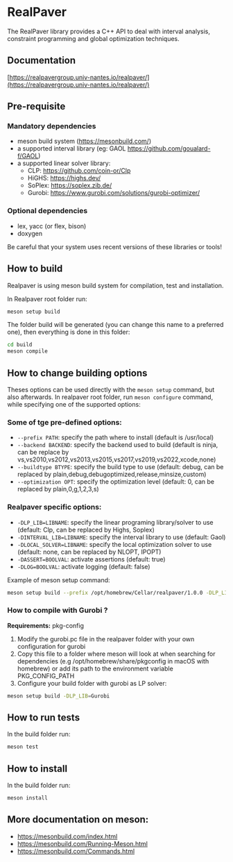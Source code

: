 # RealPaver

The RealPaver library provides a C++ API to deal with interval analysis, constraint programming and global optimization techniques.

## Documentation

[https://realpavergroup.univ-nantes.io/realpaver/](https://realpavergroup.univ-nantes.io/realpaver/)

## Pre-requisite

### Mandatory dependencies

- meson build system (https://mesonbuild.com/)
- a supported interval library (eg: GAOL https://github.com/goualard-f/GAOL)
- a supported linear solver library:
  - CLP: https://github.com/coin-or/Clp
  - HiGHS: https://highs.dev/
  - SoPlex: https://soplex.zib.de/
  - Gurobi: https://www.gurobi.com/solutions/gurobi-optimizer/

### Optional dependencies

- lex, yacc (or flex, bison)
- doxygen

Be careful that your system uses recent versions of these libraries or tools!

## How to build

Realpaver is using meson build system for compilation, test and installation.

In Realpaver root folder run:

```bash
meson setup build
```

The folder build will be generated (you can change this name to a preferred one), then everything is done in this folder:

```bash
cd build
meson compile
```

## How to change building options

Theses options can be used directly with the `meson setup` command, but also afterwards.
In realpaver root folder, run `meson configure` command, while specifying one of the supported options:

### Some of tge pre-defined options:

- `--prefix PATH`: specify the path where to install (default is /usr/local)
- `--backend BACKEND`: specify the backend used to build (default is ninja, can be replace by vs,vs2010,vs2012,vs2013,vs2015,vs2017,vs2019,vs2022,xcode,none)
- `--buildtype BTYPE`: specify the build type to use (default: debug, can be replaced by plain,debug,debugoptimized,release,minsize,custom)
- `--optimization OPT`: specify the optimization level (default: 0, can be replaced by plain,0,g,1,2,3,s)

### Realpaver specific options:

- `-DLP_LIB=LIBNAME`: specify the linear programing library/solver to use (default: Clp, can be replaced by Highs, Soplex)
- `-DINTERVAL_LIB=LIBNAME`: specify the interval library to use (default: Gaol)
- `-DLOCAL_SOLVER=LIBNAME`: specify the local optimization solver to use (default: none, can be replaced by NLOPT, IPOPT)
- `-DASSERT=BOOLVAL`: activate assertions (default: true)
- `-DLOG=BOOLVAL`: activate logging (default: false)

Example of meson setup command:

```bash
meson setup build --prefix /opt/homebrew/Cellar/realpaver/1.0.0 -DLP_LIB=Highs -DLOG=true
```

### How to compile with Gurobi ?

**Requirements:** pkg-config

1. Modify the gurobi.pc file in the realpaver folder with your own configuration for gurobi
2. Copy this file to a folder where meson will look at when searching for dependencies (e.g /opt/homebrew/share/pkgconfig in macOS with homebrew) or add its path to the environment variable PKG_CONFIG_PATH
3. Configure your build folder with gurobi as LP solver:

```bash
meson setup build -DLP_LIB=Gurobi
```

## How to run tests

In the build folder run:

```bash
meson test
```

## How to install

In the build folder run:

```bash
meson install
```

## More documentation on meson:

- https://mesonbuild.com/index.html
- https://mesonbuild.com/Running-Meson.html
- https://mesonbuild.com/Commands.html
